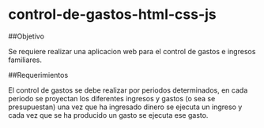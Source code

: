 # control-de-gastos-html-css-js

##Objetivo

Se requiere realizar una aplicacion web para el control de gastos e ingresos familiares.

##Requerimientos

El control de gastos se debe realizar por periodos determinados, en cada periodo se proyectan los diferentes ingresos y gastos (o sea se presupuestan) una vez que ha ingresado dinero se ejecuta un ingreso y cada vez que se ha producido un gasto se ejecuta ese gasto.
